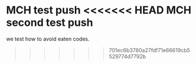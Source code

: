 MCH test push
<<<<<<< HEAD
MCH second test push
=======
we test how to avoid eaten codes.
>>>>>>> 701ec6b3780a27fdf71e66619cb5529774d7792b

